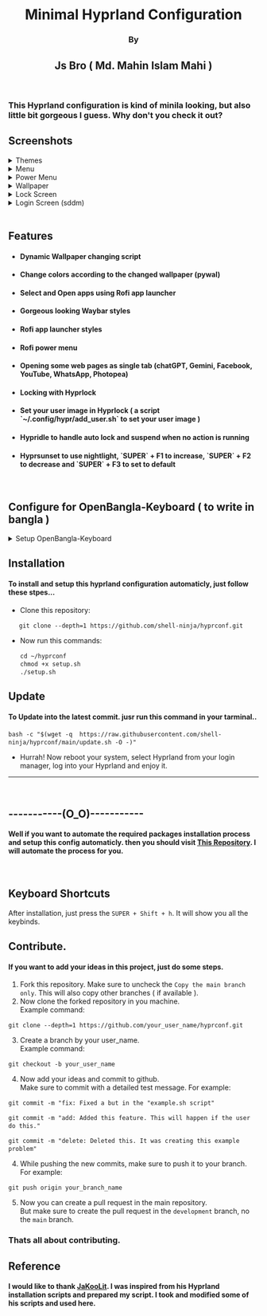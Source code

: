 <h1 align="center">Minimal Hyprland Configuration</h1>
<h3 align="center">By</h3>
<h2 align="center">Js Bro ( Md. Mahin Islam Mahi )</h2>
<br>

<h3>This Hyprland configuration is kind of minila looking, but also little bit gorgeous I guess. Why don't you check it out? </h3>

## Screenshots

<details close>
<summary>Themes</summary>
<p align="center">
   <img aligh="center" width="49%" src="https://github.com/shell-ninja/Screen-Shots/blob/main/hyprconf/theme/1.png?raw=true" />
   <img aligh="center" width="49%" src="https://github.com/shell-ninja/Screen-Shots/blob/main/hyprconf/theme/2.png?raw=true" /> <br>

   <img aligh="center" width="49%" src="https://github.com/shell-ninja/Screen-Shots/blob/main/hyprconf/theme/3.png?raw=true" />
   <img aligh="center" width="49%" src="https://github.com/shell-ninja/Screen-Shots/blob/main/hyprconf/theme/4.png?raw=true" />
</p> <br>
</details>

<details close>
<summary>Menu</summary>
<p align="center">
   <img aligh="center" width="49%" src="https://github.com/shell-ninja/Screen-Shots/blob/main/hyprconf/menu/1.png?raw=true" />
   <img aligh="center" width="49%" src="https://github.com/shell-ninja/Screen-Shots/blob/main/hyprconf/menu/2.png?raw=true" /> <br>

   <img aligh="center" width="49%" src="https://github.com/shell-ninja/Screen-Shots/blob/main/hyprconf/menu/4.png?raw=true" />
   <img aligh="center" width="49%" src="https://github.com/shell-ninja/Screen-Shots/blob/main/hyprconf/menu/3.png?raw=true" />
    <br>

   <img aligh="center" width="99%" src="https://github.com/shell-ninja/Screen-Shots/blob/main/hyprconf/clipboard.png?raw=true" />
</p> <br>
</details>

<details close>
<summary>Power Menu</summary>
<p align="center">
   <img aligh="center" width="49%" src="https://github.com/shell-ninja/Screen-Shots/blob/main/hyprconf/power/1.png?raw=true" />
   <img aligh="center" width="49%" src="https://github.com/shell-ninja/Screen-Shots/blob/main/hyprconf/power/2.png?raw=true" /> <br>

   <img aligh="center" width="99%" src="https://github.com/shell-ninja/Screen-Shots/blob/main/hyprconf/power/3.png?raw=true" />
</p> <br>
</details>

<details close>
<summary>Wallpaper</summary>
<p align="center">
   <img aligh="center" width="49%" src="https://github.com/shell-ninja/Screen-Shots/blob/main/hyprconf/wallpaper/1.png?raw=true" />
   <img aligh="center" width="49%" src="https://github.com/shell-ninja/Screen-Shots/blob/main/hyprconf/wallpaper/2.png?raw=true" /> <br>

   <img aligh="center" width="99%" src="https://github.com/shell-ninja/Screen-Shots/blob/main/hyprconf/wallpaper/3.png?raw=true" />
</p> <br>
</details>

<details close>
<summary>Lock Screen</summary>
<p align="center">
   <img aligh="center" width="99%" src="https://github.com/shell-ninja/Screen-Shots/blob/main/hyprconf/lock.png?raw=true" />
</p>
</details>

<details close>
<summary>Login Screen (sddm)</summary>
<p align="center">
   <img aligh="center" width="99%" src="https://github.com/shell-ninja/Screen-Shots/blob/main/hyprconf/sddm/sddm_theme.jpg?raw=true" />
</p>
</details>

<br>

## Features

- <h4>Dynamic Wallpaper changing script</h4>
- <h4>Change colors according to the changed wallpaper (pywal)</h4>
  <!-- - <h4>Light and Dark Mode</h4> -->
- <h4>Select and Open apps using Rofi app launcher</h4>
- <h4>Gorgeous looking Waybar styles</h4>
- <h4>Rofi app launcher styles</h4>
- <h4>Rofi power menu</h4>
- <h4>Opening some web pages as single tab (chatGPT, Gemini, Facebook, YouTube, WhatsApp, Photopea)</h4>
- <h4>Locking with Hyprlock</h4>
- <h4>Set your user image in Hyprlock ( a script `~/.config/hypr/add_user.sh` to set your user image )</h4>
- <h4>Hypridle to handle auto lock and suspend when no action is running </h4>
- <h4>Hyprsunset to use nightlight, `SUPER` + F1 to increase, `SUPER` + F2 to decrease and `SUPER` + F3 to set to default </h4>
  <br>

## Configure for OpenBangla-Keyboard ( to write in bangla )

<details close>
<summary>Setup OpenBangla-Keyboard</summary>
<h4>
If you have OpenBangla-Keyboard installed, then you need to follow some steps to add the keyboard in fcitx5. Just follow the instructions bellow.
</h4>
<h4>1) Right click on this keyboard icon in you waybar.</h4>

<img src="https://github.com/shell-ninja/Screen-Shots/blob/main/openbangla/step-1.jpg?raw=true" /> <br>

<h4>2) Search for "openbangla" and select the keyboard</h4>
<img src="https://github.com/shell-ninja/Screen-Shots/blob/main/openbangla/step-2.jpg?raw=true" /> <br>
<h4>3) Now add the keyboard by clicking the 'right aero' icon and click on apply.</h4>
<img src="https://github.com/shell-ninja/Screen-Shots/blob/main/openbangla/step-3.jpg?raw=true" /> <br>

<h4>Now you can switch keyboard using "CTRL + Space"</h4> <br>
</details>

## Installation

<h4>To install and setup this hyprland configuration automaticly, just follow these stpes...</h4>

- Clone this repository:

```
   git clone --depth=1 https://github.com/shell-ninja/hyprconf.git
```

- Now run this commands:
  ```
  cd ~/hyprconf
  chmod +x setup.sh
  ./setup.sh
  ```

## Update

<h4>To Update into the latest commit. jusr run this command in your tarminal..</h4>

```shell
bash -c "$(wget -q  https://raw.githubusercontent.com/shell-ninja/hyprconf/main/update.sh -O -)"
```

- Hurrah! Now reboot your system, select Hyprland from your login manager, log into your Hyprland and enjoy it.
<hr> <br>

## -----------(O_O)-----------

#### Well if you want to automate the required packages installation process and setup this config automaticly. then you should visit [This Repository](https://github.com/shell-ninja/hyprconf-install.git). I will automate the process for you.

<br>

## Keyboard Shortcuts

After installation, just press the `SUPER + Shift + h`. It will show you all the keybinds.

## Contribute.

<h4>
If you want to add your ideas in this project, just do some steps.
</h4>

1. Fork this repository. Make sure to uncheck the `Copy the main branch only`. This will also copy other branches ( if available ).
2. Now clone the forked repository in you machine. <br> Example command:

```
git clone --depth=1 https://github.com/your_user_name/hyprconf.git
```

3. Create a branch by your user_name. <br> Example command:

```
git checkout -b your_user_name
```

4. Now add your ideas and commit to github. <br> Make sure to commit with a detailed test message. For example:

```
git commit -m "fix: Fixed a but in the "example.sh script"
```

```
git commit -m "add: Added this feature. This will happen if the user do this."
```

```
git commit -m "delete: Deleted this. It was creating this example problem"
```

4. While pushing the new commits, make sure to push it to your branch. <br> For example:

```
git push origin your_branch_name
```

5. Now you can create a pull request in the main repository.<br> But make sure to create the pull request in the `development` branch, no the `main` branch.

### Thats all about contributing.

## Reference

#### I would like to thank [JaKooLit](https://github.com/JaKooLit). I was inspired from his Hyprland installation scripts and prepared my script. I took and modified some of his scripts and used here.
